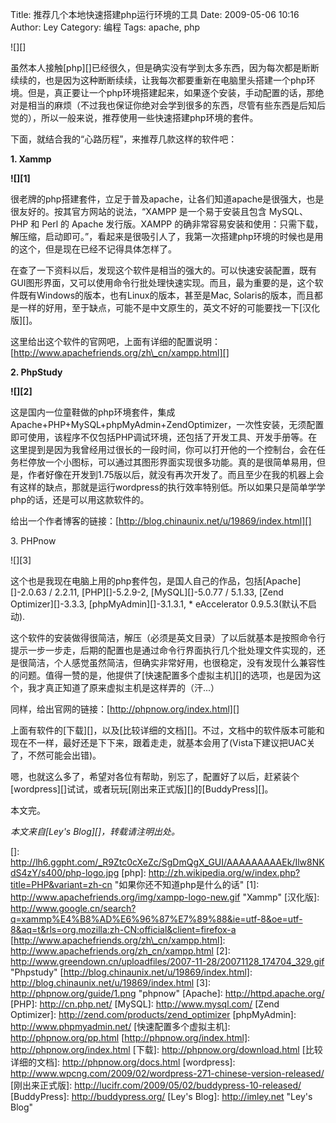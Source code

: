 Title: 推荐几个本地快速搭建php运行环境的工具
Date: 2009-05-06 10:16
Author: Ley
Category: 编程
Tags: apache, php

![][]

虽然本人接触[php][]已经很久，但是确实没有学到太多东西，因为每次都是断断续续的，也是因为这种断断续续，让我每次都要重新在电脑里头搭建一个php环境。但是，真正要让一个php环境搭建起来，如果逐个安装，手动配置的话，那绝对是相当的麻烦（不过我也保证你绝对会学到很多的东西，尽管有些东西是后知后觉的），所以一般来说，推荐使用一些快速搭建php环境的套件。

下面，就结合我的“心路历程”，来推荐几款这样的软件吧：<!--more-->

**1. Xammp**

<strong>![][1]

</strong>

很老牌的php搭建套件，立足于普及apache，让各们知道apache是很强大，也是很友好的。按其官方网站的说法，“XAMPP
是一个易于安装且包含 MySQL、PHP 和 Perl 的 Apache 发行版。XAMPP
的确非常容易安装和使用：只需下载，解压缩，启动即可。”，看起来是很吸引人了，我第一次搭建php环境的时候也是用的这个，但是现在已经不记得具体怎样了。

在查了一下资料以后，发现这个软件是相当的强大的。可以快速安装配置，既有GUI图形界面，又可以使用命令行批处理快速实现。而且，最为重要的是，这个软件既有Windows的版本，也有Linux的版本，甚至是Mac,
Solaris的版本，而且都是一样的好用，至于缺点，可能不是中文原生的，英文不好的可能要找一下[汉化版][]。

这里给出这个软件的官网吧，上面有详细的配置说明：[http://www.apachefriends.org/zh\_cn/xampp.html][]

**2. PhpStudy**

<strong>![][2]

</strong>

这是国内一位童鞋做的php环境套件，集成Apache+PHP+MySQL+phpMyAdmin+ZendOptimizer，一次性安装，无须配置即可使用，该程序不仅包括PHP调试环境，还包括了开发工具、开发手册等。在这里提到是因为我曾经用过很长的一段时间，你可以打开他的一个控制台，会在任务栏停放一个小图标，可以通过其图形界面实现很多功能。真的是很简单易用，但是，作者好像在开发到1.75版以后，就没有再次开发了。而且至少在我的机器上会有这样的缺点，那就是运行wordpress的执行效率特别低。所以如果只是简单学学php的话，还是可以用这款软件的。

给出一个作者博客的链接：[http://blog.chinaunix.net/u/19869/index.html][]

​3. PHPnow

![][3]

这个也是我现在电脑上用的php套件包，是国人自己的作品，包括[Apache][]-2.0.63
/ 2.2.11, [PHP][]-5.2.9-2, [MySQL][]-5.0.77 / 5.1.33, [Zend
Optimizer][]-3.3.3, [phpMyAdmin][]-3.1.3.1, \* eAccelerator
0.9.5.3(默认不启动).

这个软件的安装做得很简洁，解压（必须是英文目录）了以后就基本是按照命令行提示一步一步走，后期的配置也是通过命令行界面执行几个批处理文件实现的，还是很简洁，个人感觉虽然简洁，但确实非常好用，也很稳定，没有发现什么兼容性的问题。值得一赞的是，他提供了[快速配置多个虚拟主机][]的选项，也是因为这个，我才真正知道了原来虚拟主机是这样弄的（汗...）

同样，给出官网的链接：[http://phpnow.org/index.html][]

上面有软件的[下载][]，以及[比较详细的文档][]。不过，文档中的软件版本可能和现在不一样，最好还是下下来，跟着走走，就基本会用了(Vista下建议把UAC关了，不然可能会出错)。

嗯，也就这么多了，希望对各位有帮助，别忘了，配置好了以后，赶紧装个[wordpress][]试试，或者玩玩[刚出来正式版][]的[BuddyPress][]。

本文完。

*本文来自[Ley's Blog][]，转载请注明出处。*

  []: http://lh6.ggpht.com/_R9Ztc0cXeZc/SgDmQgX_GUI/AAAAAAAAAEk/Ilw8NKdS4zY/s400/php-logo.jpg
  [php]: http://zh.wikipedia.org/w/index.php?title=PHP&variant=zh-cn
    "如果你还不知道php是什么的话"
  [1]: http://www.apachefriends.org/img/xampp-logo-new.gif "Xammp"
  [汉化版]: http://www.google.cn/search?q=xammp%E4%B8%AD%E6%96%87%E7%89%88&ie=utf-8&oe=utf-8&aq=t&rls=org.mozilla:zh-CN:official&client=firefox-a
  [http://www.apachefriends.org/zh\_cn/xampp.html]: http://www.apachefriends.org/zh_cn/xampp.html
  [2]: http://www.greendown.cn/uploadfiles/2007-11-28/20071128_174704_329.gif
    "Phpstudy"
  [http://blog.chinaunix.net/u/19869/index.html]: http://blog.chinaunix.net/u/19869/index.html
  [3]: http://phpnow.org/guide/1.png "phpnow"
  [Apache]: http://httpd.apache.org/
  [PHP]: http://cn.php.net/
  [MySQL]: http://www.mysql.com/
  [Zend Optimizer]: http://zend.com/products/zend_optimizer
  [phpMyAdmin]: http://www.phpmyadmin.net/
  [快速配置多个虚拟主机]: http://phpnow.org/pp.html
  [http://phpnow.org/index.html]: http://phpnow.org/index.html
  [下载]: http://phpnow.org/download.html
  [比较详细的文档]: http://phpnow.org/docs.html
  [wordpress]: http://www.wpcng.com/2009/02/wordpress-271-chinese-version-released/
  [刚出来正式版]: http://lucifr.com/2009/05/02/buddypress-10-released/
  [BuddyPress]: http://buddypress.org/
  [Ley's Blog]: http://imley.net "Ley's Blog"
